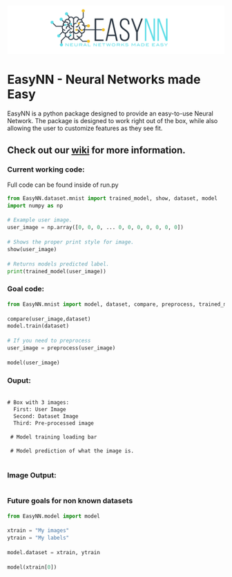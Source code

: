 ![](https://raw.githubusercontent.com/danielwilczak101/EasyNN/media/images/readme_logo.png)

# EasyNN - Neural Networks made Easy
EasyNN is a python package designed to provide an easy-to-use Neural Network. The package is designed to work right out of the box, while also allowing the user to customize features as they see fit. 

## Check out our [wiki](https://github.com/danielwilczak101/EasyNN/wiki) for more information.

### Current working code:
Full code can be found inside of run.py
```Python
from EasyNN.dataset.mnist import trained_model, show, dataset, model
import numpy as np

# Example user image.
user_image = np.array([0, 0, 0, ... 0, 0, 0, 0, 0, 0, 0])

# Shows the proper print style for image.
show(user_image)

# Returns models predicted label.
print(trained_model(user_image))
```


### Goal code:
```Python
from EasyNN.mnist import model, dataset, compare, preprocess, trained_model

compare(user_image,dataset)
model.train(dataset)

# If you need to preprocess
user_image = preprocess(user_image)

model(user_image)
```

### Ouput:
```

# Box with 3 images:
  First: User Image
  Second: Dataset Image
  Third: Pre-processed image
  
 # Model training loading bar
 
 # Model prediction of what the image is.
 
```

### Image Output:
```
```

### Future goals for non known datasets
```Python
from EasyNN.model import model

xtrain = "My images"
ytrain = "My labels"

model.dataset = xtrain, ytrain

model(xtrain[0])
```
